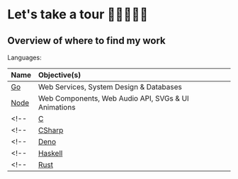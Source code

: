 # Let's take a tour 👨🏿‍💻👋🏿

## Overview of where to find my work

Languages:

|Name|Objective(s)|
|:----|:----|
|[Go](https://github.com/topheruk-go)|Web Services, System Design & Databases|
|[Node](https://github.com/topheruk-node)|Web Components, Web Audio API, SVGs & UI Animations|
<!-- |[C](/organisation/c/.github/profile/README.md)|CMake & Digital Signal Processing| -->
<!-- |[CSharp](/organisation/c-sharp/.github/profile/README.md)|.NET & PowerShell| -->
<!-- |[Deno](/organisation/deno/.github/profile/README.md)|Parsing Data, Web Sockets| -->
<!-- |[Haskell](/organisation/haskell/.github/profile/README.md)|Parsing Data, Data Structures & Algorithms| -->
<!-- |[Rust](/organisation/rust/.github/profile/README.md)|Digital Signal Processing, Web Assembly, Data Structures & Algorithms| -->

<!-- 
- inspiratartion https://github.com/abhisheknaiidu/awesome-github-profile-readme#game-mode-
 -->